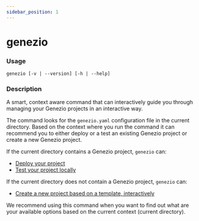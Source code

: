 ```yaml
---
sidebar_position: 1
---
```


# genezio

### Usage

`genezio [-v | --version] [-h | --help]`

### Description

A smart, context aware command that can interactively guide you through managing your Genezio projects in an interactive way.

The command looks for the `genezio.yaml` configuration file in the current directory. Based on the context where you run the command it can recommend you to either deploy or a test an existing Genezio project or create a new Genezio project.

If the current directory contains a Genezio project, `genezio` can:

- [Deploy your project](deploy)
- [Test your project locally](local)

If the current directory does not contain a Genezio project, `genezio` can:

- [Create a new project based on a template, interactively](genezio-create)

We recommend using this command when you want to find out what are your available options based on the current context (current directory).
